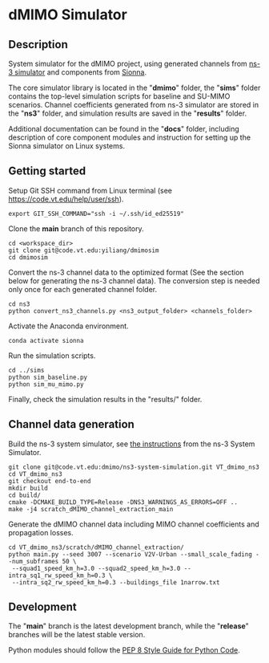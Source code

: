 # dMIMO Simulator

## Description
System simulator for the dMIMO project, using generated channels 
from [ns-3 simulator](https://www.nsnam.org/) 
and components from [Sionna](https://nvlabs.github.io/sionna/). 

The core simulator library is located in the "**dmimo**" folder,
the "**sims**" folder contains the top-level simulation scripts 
for baseline and SU-MIMO scenarios. Channel coefficients generated
from ns-3 simulator are stored in the "**ns3**" folder, and simulation 
results are saved in the "**results**" folder.

Additional documentation can be found in the "**docs**" folder, including
description of core component modules and instruction for setting up
the Sionna simulator on Linux systems.

## Getting started

Setup Git SSH command from Linux terminal (see https://code.vt.edu/help/user/ssh).
```
export GIT_SSH_COMMAND="ssh -i ~/.ssh/id_ed25519"
```
Clone the **main** branch of this repository.
```
cd <workspace_dir>
git clone git@code.vt.edu:yiliang/dmimosim
cd dmimosim
```
Convert the ns-3 channel data to the optimized format (See the section below 
for generating the ns-3 channel data). The conversion step is needed only once 
for each generated channel folder.  
```
cd ns3
python convert_ns3_channels.py <ns3_output_folder> <channels_folder>
```
Activate the Anaconda environment.
```
conda activate sionna
```
Run the simulation scripts.
```
cd ../sims
python sim_baseline.py
python sim_mu_mimo.py
```
Finally, check the simulation results in the "results/" folder.



## Channel data generation

Build the ns-3 system simulator, 
see [the instructions](https://code.vt.edu/dmimo/ns3-system-simulation/-/blob/end-to-end/README.md)
from the ns-3 System Simulator.
```
git clone git@code.vt.edu:dmimo/ns3-system-simulation.git VT_dmimo_ns3
cd VT_dmimo_ns3
git checkout end-to-end
mkdir build
cd build/
cmake -DCMAKE_BUILD_TYPE=Release -DNS3_WARNINGS_AS_ERRORS=OFF ..
make -j4 scratch_dMIMO_channel_extraction_main
```

Generate the dMIMO channel data including MIMO channel coefficients and 
propagation losses.

```
cd VT_dmimo_ns3/scratch/dMIMO_channel_extraction/
python main.py --seed 3007 --scenario V2V-Urban --small_scale_fading --num_subframes 50 \
 --squad1_speed_km_h=3.0 --squad2_speed_km_h=3.0 --intra_sq1_rw_speed_km_h=0.3 \
 --intra_sq2_rw_speed_km_h=0.3 --buildings_file 1narrow.txt
```

## Development

The "**main**" branch is the latest development branch, while the "**release**" branches will be 
the latest stable version.

Python modules should follow the [PEP 8 Style Guide for Python Code](https://peps.python.org/pep-0008/). 


